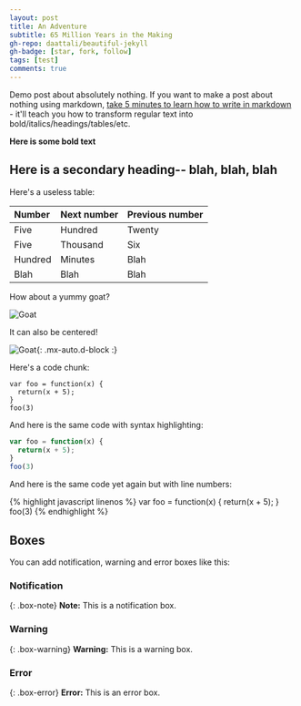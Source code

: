 ```yaml
---
layout: post
title: An Adventure
subtitle: 65 Million Years in the Making
gh-repo: daattali/beautiful-jekyll
gh-badge: [star, fork, follow]
tags: [test]
comments: true
---
```


Demo post about absolutely nothing. If you want to make a post about nothing using markdown, [take 5 minutes to learn how to write in markdown](https://markdowntutorial.com/) - it'll teach you how to transform regular text into bold/italics/headings/tables/etc.

**Here is some bold text**

## Here is a secondary heading-- blah, blah, blah

Here's a useless table:

| Number | Next number | Previous number |
| :------ |:--- | :--- |
| Five | Hundred | Twenty |
| Five | Thousand | Six |
| Hundred | Minutes | Blah |
| Blah | Blah | Blah |


How about a yummy goat?

![Goat](https://www.gamespot.com/images/1300-2840589)

It can also be centered!

![Goat](https://www.gamespot.com/images/1300-2840589){: .mx-auto.d-block :}

Here's a code chunk:

~~~
var foo = function(x) {
  return(x + 5);
}
foo(3)
~~~

And here is the same code with syntax highlighting:

```javascript
var foo = function(x) {
  return(x + 5);
}
foo(3)
```

And here is the same code yet again but with line numbers:

{% highlight javascript linenos %}
var foo = function(x) {
  return(x + 5);
}
foo(3)
{% endhighlight %}

## Boxes
You can add notification, warning and error boxes like this:

### Notification

{: .box-note}
**Note:** This is a notification box.

### Warning

{: .box-warning}
**Warning:** This is a warning box.

### Error

{: .box-error}
**Error:** This is an error box.
